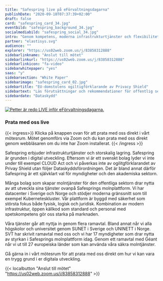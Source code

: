 ```yaml
---
title: "Safespring live på eFörvaltningsdagarna"
publishDate: "2020-09-18T07:37:39+02:00"
draft: false
card: "safespring_card_34.jpg"
eventbild: "safespring_background_34.jpg"
socialmediabild: "safespring_social_34.jpg"
intro: "Genom kompetens, moderna infrastrukturtjänster och flexibilitet är Safespring grunden i digital utveckling. Vi möjliggör snabb innovation genom pålitliga och skalbara tjänster utan inlåsningseffekter."
partner: "elastisys.svg"
audience: ""
explorer: "https://us02web.zoom.us/j/83858312888"
sidebarlinkname: "Anslut till mötet"
sidebarlinkurl: "https://us02web.zoom.us/j/83858312888"
sidebarlinkicon: "fa-video"
sidebarwhitepaper: "yes"
saas: "y"
sidebarsection: "White Paper"
sidebarimage: "safespring_card_02.jpg"
sidebartitle: "EU-domstolens ogiltigförklarande av Privacy Shield"
sidebartext: "Läs förutsättningar och rekommendationer för offentlig sektor och deras leverantörer"
sidebardate: "Dataskydd"
---
```


<a href="https://us02web.zoom.us/j/83858312888" target="_blank"><img src="/img/event/petter-live.jpg" alt="Petter är redo LIVE inför eFörvaltningsdagarna."></a>

### Prata med oss live

{{< ingress>}}
Klicka på knappen ovan för att prata med oss direkt i vårt mötesrum. Mötet genomförs via Zoom och du kan prata med oss direkt genom webbläsaren om du inte har Zoom installerat.
{{< /ingress >}}

Safespring erbjuder infrastrukturtjänster och storskalig lagring. Safespring är grunden i digital utveckling. Eftersom vi är ett svenskt bolag lyder vi inte under till exempel CLOUD Act och vi påverkas inte av ogilitgförklarandet av Privay Shield utan följer Dataskyddsförordningen. Det är bland annat därför Safespring är ett självklart val för myndigheter och den akademiska sektorn.

Många bolag som skapar molntjänster för den offentliga sektorn drar nytta av att utveckla sina tjänster ovanpå Safesprings molnplattform. Vi har datacenter i Sverige och Norge och stödjer moderna gränssnitt som till exempel Kuberneteskluster. Vår plattform är byggd med säkerhet som största fokus både fysisk, logisk och juridisk. Kombination av modern infrastruktur, öppen källkod som standard och personal med spetskompetens gör oss starka på marknaden.

Våra tjänster går att nyttja in genom flera ramavtal. Bland annat når vi alla högskolor och universitet genom SUNET i Sverige och UNINETT i Norge. SVT har skrivit ramavtal med oss och vi har 17 myndigheter som drar nytta av styrkan i Safesprings molnplattform idag. Genom ett ramavtal med Géant når vi ut till 27 europeiska länder som kan använda våra säkra molntjänster.

Gå gärna in i vårt mötesrum för att prata med oss direkt om hur vi kan vara en trygg grund i er digitala utveckling.

{{< localbutton "Anslut till mötet" "https://us02web.zoom.us/j/83858312888" >}}
